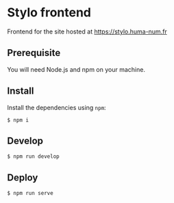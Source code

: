 # Stylo frontend

Frontend for the site hosted at https://stylo.huma-num.fr

## Prerequisite

You will need Node.js and npm on your machine.

## Install

Install the dependencies using `npm`:

    $ npm i

## Develop

    $ npm run develop

## Deploy

    $ npm run serve
